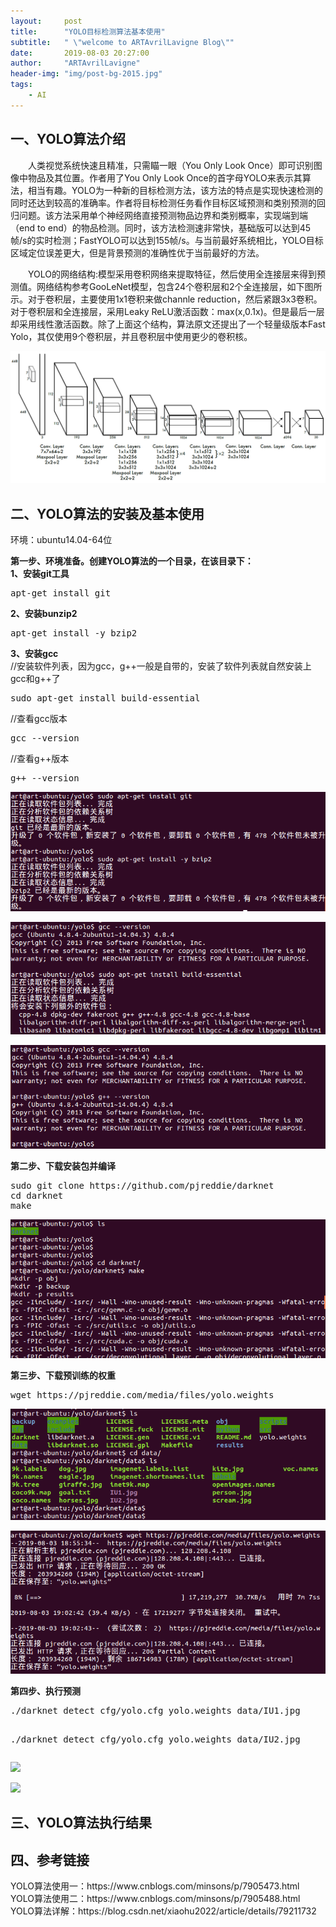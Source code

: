 ```yaml
---
layout:     post
title:      "YOLO目标检测算法基本使用"
subtitle:   " \"welcome to ARTAvrilLavigne Blog\""
date:       2019-08-03 20:27:00
author:     "ARTAvrilLavigne"
header-img: "img/post-bg-2015.jpg"
tags:
    - AI
---
```

## 一、YOLO算法介绍<br>
<p>　　人类视觉系统快速且精准，只需瞄一眼（You Only Look Once）即可识别图像中物品及其位置。作者用了You Only Look Once的首字母YOLO来表示其算法，相当有趣。YOLO为一种新的目标检测方法，该方法的特点是实现快速检测的同时还达到较高的准确率。作者将目标检测任务看作目标区域预测和类别预测的回归问题。该方法采用单个神经网络直接预测物品边界和类别概率，实现端到端（end to end）的物品检测。同时，该方法检测速非常快，基础版可以达到45帧/s的实时检测；FastYOLO可以达到155帧/s。与当前最好系统相比，YOLO目标区域定位误差更大，但是背景预测的准确性优于当前最好的方法。</p>

<p>　　YOLO的网络结构:模型采用卷积网络来提取特征，然后使用全连接层来得到预测值。网络结构参考GooLeNet模型，包含24个卷积层和2个全连接层，如下图所示。对于卷积层，主要使用1x1卷积来做channle reduction，然后紧跟3x3卷积。对于卷积层和全连接层，采用Leaky ReLU激活函数：max(x,0.1x)。但是最后一层却采用线性激活函数。除了上面这个结构，算法原文还提出了一个轻量级版本Fast Yolo，其仅使用9个卷积层，并且卷积层中使用更少的卷积核。</p>
<p><img src="https://github.com/ARTAvrilLavigne/ARTAvrilLavigne.github.io/blob/master/myblog/2019-08-03%20yolo%20algorithm/0.png?raw=true"></p>

## 二、YOLO算法的安装及基本使用<br>
<p>环境：ubuntu14.04-64位</p>
<p><strong>第一步、环境准备。创建YOLO算法的一个目录，在该目录下：</strong><br>
<strong>1、安装git工具</strong><br>

<pre>apt-get install git</pre>

<strong>2、安装bunzip2</strong><br>
<pre>apt-get install -y bzip2</pre>

<strong>3、安装gcc</strong><br>
//安装软件列表，因为gcc，g++一般是自带的，安装了软件列表就自然安装上gcc和g++了<br>
<pre>sudo apt-get install build-essential</pre>   
//查看gcc版本<br>
<pre>gcc --version</pre>                          
//查看g++版本<br>
<pre>g++ --version</pre>                         
</p>
<p><img src="https://github.com/ARTAvrilLavigne/ARTAvrilLavigne.github.io/blob/master/myblog/2019-08-03%20yolo%20algorithm/3.png?raw=true"></p>
<p><img src="https://github.com/ARTAvrilLavigne/ARTAvrilLavigne.github.io/blob/master/myblog/2019-08-03%20yolo%20algorithm/4.png?raw=true"></p>
<p><img src="https://github.com/ARTAvrilLavigne/ARTAvrilLavigne.github.io/blob/master/myblog/2019-08-03%20yolo%20algorithm/5.png?raw=true"></p>

<p><strong>第二步、下载安装包并编译</strong><br>
<pre>sudo git clone https://github.com/pjreddie/darknet
cd darknet
make
</pre></p>
<p><img src="https://github.com/ARTAvrilLavigne/ARTAvrilLavigne.github.io/blob/master/myblog/2019-08-03%20yolo%20algorithm/8.png?raw=true"></p>

<p><strong>第三步、下载预训练的权重</strong><br>
<pre>wget https://pjreddie.com/media/files/yolo.weights</pre>
</p>
<p><img src="https://github.com/ARTAvrilLavigne/ARTAvrilLavigne.github.io/blob/master/myblog/2019-08-03%20yolo%20algorithm/6.png?raw=true"></p>
<p><img src="https://github.com/ARTAvrilLavigne/ARTAvrilLavigne.github.io/blob/master/myblog/2019-08-03%20yolo%20algorithm/7.png?raw=true"></p>

<p><strong>第四步、执行预测</strong><br>
<pre>./darknet detect cfg/yolo.cfg yolo.weights data/IU1.jpg

./darknet detect cfg/yolo.cfg yolo.weights data/IU2.jpg
</pre></p>
<p><img src="https://github.com/ARTAvrilLavigne/ARTAvrilLavigne.github.io/blob/master/myblog/2019-08-03%20yolo%20algorithm/9.png?raw=true"></p>
<p><img src="https://github.com/ARTAvrilLavigne/ARTAvrilLavigne.github.io/blob/master/myblog/2019-08-03%20yolo%20algorithm/10.png?raw=true"></p>



## 三、YOLO算法执行结果<br>



## 四、参考链接<br>
<p>YOLO算法使用一：https://www.cnblogs.com/minsons/p/7905473.html<br>  
YOLO算法使用二：https://www.cnblogs.com/minsons/p/7905488.html<br>
YOLO算法详解：https://blog.csdn.net/xiaohu2022/article/details/79211732<br>
</p>

